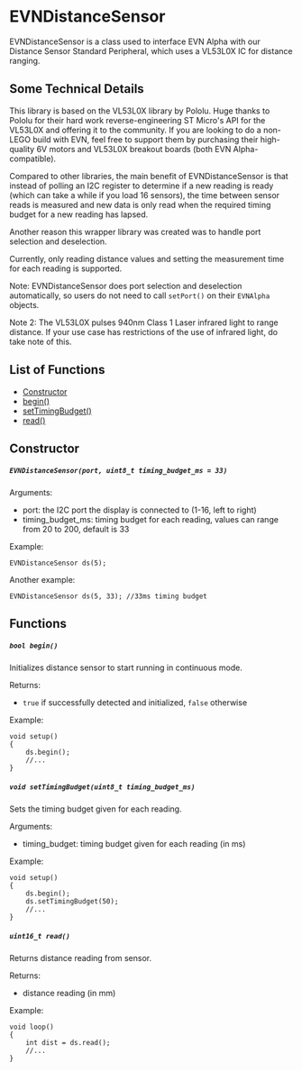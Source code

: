 # EVNDistanceSensor
EVNDistanceSensor is a class used to interface EVN Alpha with our Distance Sensor Standard Peripheral, which uses a VL53L0X IC for distance ranging.

## Some Technical Details
This library is based on the VL53L0X library by Pololu. Huge thanks to Pololu for their hard work reverse-engineering ST Micro's API for the VL53L0X and offering it to the community. If you are looking to do a non-LEGO build with EVN, feel free to support them by purchasing their high-quality 6V motors and VL53L0X breakout boards (both EVN Alpha-compatible).

Compared to other libraries, the main benefit of EVNDistanceSensor is that instead of polling an I2C register to determine if a new reading is ready (which can take a while if you load 16 sensors), the time between sensor reads is measured and new data is only read when the required timing budget for a new reading has lapsed.

Another reason this wrapper library was created was to handle port selection and deselection.

Currently, only reading distance values and setting the measurement time for each reading is supported. 


Note: EVNDistanceSensor does port selection and deselection automatically, so users do not need to call `setPort()` on their `EVNAlpha` objects.

Note 2: The VL53L0X pulses 940nm Class 1 Laser infrared light to range distance. If your use case has restrictions of the use of infrared light, do take note of this.

## List of Functions
- [Constructor](#constructor)
- [begin()](#bool-begin)
- [setTimingBudget()](#void-settimingbudgetuint8t-timingbudgetms)
- [read()](#uint16t-read)

## Constructor
##### `EVNDistanceSensor(port, uint8_t timing_budget_ms = 33)`

Arguments:
* port: the I2C port the display is connected to (1-16, left to right)
* timing_budget_ms: timing budget for each reading, values can range from 20 to 200, default is 33

Example:
```
EVNDistanceSensor ds(5);
```
Another example:
```
EVNDistanceSensor ds(5, 33); //33ms timing budget
```

## Functions
##### `bool begin()`
Initializes distance sensor to start running in continuous mode.

Returns:
* `true` if successfully detected and initialized, `false` otherwise

Example:
```
void setup()
{
    ds.begin();
    //...
}
```

##### `void setTimingBudget(uint8_t timing_budget_ms)`
Sets the timing budget given for each reading.

Arguments:
* timing_budget: timing budget given for each reading (in ms)


Example:
```
void setup()
{
    ds.begin();
    ds.setTimingBudget(50);
    //...
}
```

##### `uint16_t read()`
Returns distance reading from sensor.

Returns: 
* distance reading (in mm)

Example:
```
void loop()
{
    int dist = ds.read();
    //...
}
```